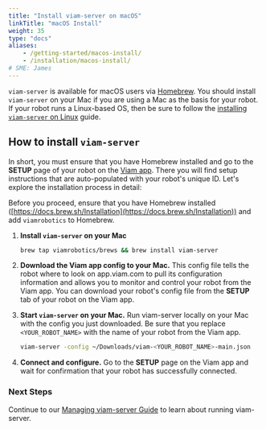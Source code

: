 ```yaml
---
title: "Install viam-server on macOS"
linkTitle: "macOS Install"
weight: 35
type: "docs"
aliases:
    - /getting-started/macos-install/
    - /installation/macos-install/
# SME: James
---
```

`viam-server` is available for macOS users via [Homebrew](https://docs.brew.sh).
You should install `viam-server` on your Mac if you are using a Mac as the basis for your robot.
If your robot runs a Linux-based OS, then be sure to follow the [installing `viam-server` on Linux](../linux-install/) guide.

## How to install `viam-server`

In short, you must ensure that you have Homebrew installed and go to the **SETUP** page of your robot on the [Viam app](https://app.viam.com).
There you will find setup instructions that are auto-populated with your robot's unique ID.
Let's explore the installation process in detail:

Before you proceed, ensure that you have Homebrew installed ([https://docs.brew.sh/Installation](https://docs.brew.sh/Installation)) and add `viamrobotics` to Homebrew.

1. **Install `viam-server` on your Mac**

   ```bash
   brew tap viamrobotics/brews && brew install viam-server
   ```

2. **Download the Viam app config to your Mac.** This config file tells the robot where to look on app.viam.com to pull its configuration information and allows you to monitor and control your robot from the Viam app.
You can download your robot's config file from the **SETUP** tab of your robot on the Viam app.

3. **Start `viam-server` on your Mac.** Run viam-server locally on your Mac with the config you just downloaded.
   Be sure that you replace `<YOUR_ROBOT_NAME>` with the name of your robot from the Viam app.

   ```bash
   viam-server -config ~/Downloads/viam-<YOUR_ROBOT_NAME>-main.json
   ```

4. **Connect and configure.** Go to the **SETUP** page on the Viam app and wait for confirmation that your robot has successfully connected.

### Next Steps

Continue to our [Managing viam-server Guide](/installation/manage/) to learn about running viam-server.
